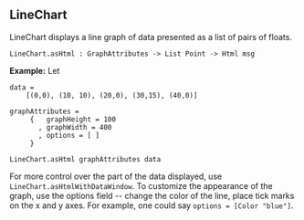 ## LineChart

LineChart displays a line graph of data presented as a list of pairs of floats.

    LineChart.asHtml : GraphAttributes -> List Point -> Html msg

**Example:**  Let

    data =
        [(0,0), (10, 10), (20,0), (30,15), (40,0)]

    graphAttributes =
         {   graphHeight = 100
           , graphWidth = 400
           , options = [ ]
         }

    LineChart.asHtml graphAttributes data

For more control over the part of the data displayed, use `LineChart.asHtmlWithDataWindow`.
To customize the appearance of the graph, use the options field -- change the color of the
line, place tick marks on the x and y axes.  For example, one could say `options = [Color "blue"]`.